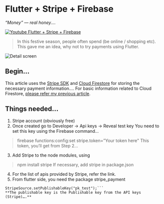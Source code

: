 # Flutter + Stripe + Firebase
*“Money” — real honey….*

[![Youtube Flutter + Stripe + Firebase](https://iswift.ru/images/2020-03-01_20-29-23.png)](https://youtu.be/Ax4f0YPQpJ4)
>In this festive season, people often spend (be online / shopping etc). This gave me an idea, why not to try payments using Flutter.

![Detail screen](https://iswift.ru/images/1_fjQfWoG-5iaFOcdg5F10Fw.png "Detail screen")

## Begin…
This article uses the [Stripe SDK](https://stripe.com/sg) and [Cloud Firestore](https://firebase.google.com/docs/firestore/quickstart) for storing the necessary payment information….
For basic information related to Cloud Firestore, [please refer my previous article](http://flatteredwithflutter.com/firebase-firestore-and-flutter/).

## Things needed…
1. Stripe account (obviously free)
2. Once created go to Developer -> Api keys -> Reveal test key
You need to set this key using the Firebase command…
> firebase functions:config:set stripe.token=”Your token here"
This token, you’ll get from Step 2…
3. Add Stripe to the node modules, using
> npm install stripe
If necessary, add stripe in package.json
4. For the list of apis provided by Stripe, refer the link.
5. From flutter side, you need the package stripe_payment
```import 'package:stripe_payment/stripe_payment.dart';
StripeSource.setPublishableKey("pk_test");```
**The publishable key is the Publishable key from the API keys (Stripe)….**
